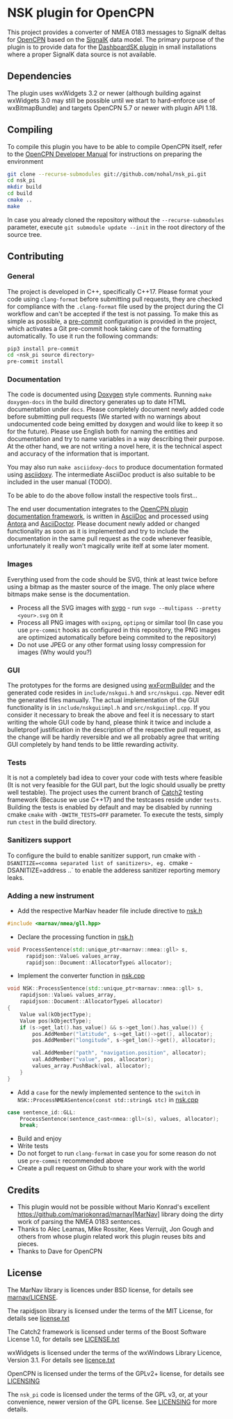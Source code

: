 NSK plugin for OpenCPN
======================

This project provides a converter of NMEA 0183 messages to SignalK deltas for [OpenCPN](https://opencpn.org) based on the [SignalK](https://signalk.org) data model.
The primary purpose of the plugin is to provide data for the [DashboardSK plugin](https://github.com/nohal/dashboardsk_pi) in small installations where a proper SignalK data source is not available.

## Dependencies

The plugin uses wxWidgets 3.2 or newer (although building against wxWidgets 3.0 may still be possible until we start to hard-enforce use of wxBitmapBundle) and targets OpenCPN 5.7 or newer with plugin API 1.18.

## Compiling

To compile this plugin you have to be able to compile OpenCPN itself, refer to the [OpenCPN Developer Manual](https://opencpn-manuals.github.io/main/ocpn-dev-manual/intro-AboutThisManual.html) for instructions on preparing the environment

```bash
git clone --recurse-submodules git://github.com/nohal/nsk_pi.git
cd nsk_pi
mkdir build
cd build
cmake ..
make
```

In case you already cloned the repository without the `--recurse-submodules` parameter, execute `git submodule update --init` in the root directory of the source tree.

## Contributing

### General

The project is developed in C++, specifically C++17.
Please format your code using `clang-format` before submitting pull requests, they are checked for compliance with the `.clang-format` file used by the project during the CI workflow and can't be accepted if the test is not passing.
To make this as simple as possible, a [pre-commit](https://pre-commit.com) configuration is provided in the project, which activates a Git pre-commit hook taking care of the formatting automatically. To use it run the following commands:

```bash
pip3 install pre-commit
cd <nsk_pi source directory>
pre-commit install
```

### Documentation

The code is documented using [Doxygen](https://www.doxygen.nl) style comments. Running `make doxygen-docs` in the build directory generates up to date HTML documentation under `docs`. Please completely document newly added code before submitting pull requests (We started with no warnings about undocumented code being emitted by doxygen and would like to keep it so for the future). Please use English both for naming the entities and documentation and try to name variables in a way describing their purpose. At the other hand, we are not writing a novel here, it is the technical aspect and accuracy of the information that is important.

You may also run `make asciidoxy-docs` to produce documentation formated using [asciidoxy](https://asciidoxy.org). The intermediate AsciiDoc product is also suitable to be included in the user manual (TODO).

To be able to do the above follow install the respective tools first...

The end user documentation integrates to the [OpenCPN plugin documentation framework](https://opencpn-manuals.github.io/plugins/opencpn-plugins/0.1/index.html), is written in [AsciiDoc](https://docs.asciidoctor.org/asciidoc/latest/) and processed using [Antora](https://antora.org) and [AsciiDoctor](https://asciidoctor.org). Please document newly added or changed functionality as soon as it is implemented and try to include the documentation in the same pull request as the code whenever feasible, unfortunately it really won't magically write itelf at some later moment.

### Images

Everything used from the code should be SVG, think at least twice before using a bitmap as the master source of the image. The only place where bitmaps make sense is the documentation.

- Process all the SVG images with [svgo](https://github.com/svg/svgo) - run `svgo --multipass --pretty <your>.svg` on it
- Process all PNG images with `oxipng`, `optipng` or similar tool (In case you use `pre-commit` hooks as configured in this repository, the PNG images are optimized automatically before being commited to the repository)
- Do not use JPEG or any other format using lossy compression for images (Why would you?)

### GUI

The prototypes for the forms are designed using [wxFormBuilder](https://github.com/wxFormBuilder/wxFormBuilder) and the generated code resides in `include/nskgui.h` and `src/nskgui.cpp`. Never edit the generated files manually.
The actual implementation of the GUI functionality is in `include/nskguiimpl.h` and `src/nskguiimpl.cpp`.
If you consider it necessary to break the above and feel it is necessary to start writing the whole GUI code by hand, please think it twice and include a bulletproof justification in the description of the respective pull request, as the change will be hardly reversible and we all probably agree that writing GUI completely by hand tends to be little rewarding activity.

### Tests

It is not a completely bad idea to cover your code with tests where feasible (It is not very feasible for the GUI part, but the logic should usually be pretty well testable). The project uses the current branch of [Catch2](https://github.com/catchorg/Catch2) testing framework (Because we use C++17) and the testcases reside under `tests`.
Building the tests is enabled by default and may be disabled by running cmake `cmake` with `-DWITH_TESTS=OFF` parameter.
To execute the tests, simply run `ctest` in the build directory.

### Sanitizers support

To configure the build to enable sanitizer support, run cmake with `-DSANITIZE=<comma separated list of sanitizers>, eg. `cmake -DSANITIZE=address ..` to enable the adderess sanitizer reporting memory leaks.

### Adding a new instrument

- Add the respective MarNav header file include directive to [nsk.h](https://github.com/nohal/nsk_pi/blob/main/include/nsk.h#L37)

```C++
#include <marnav/nmea/gll.hpp>
```

- Declare the processing function in [nsk.h](https://github.com/nohal/nsk_pi/blob/main/include/nsk.h#L126)

```C++
void ProcessSentence(std::unique_ptr<marnav::nmea::gll> s,
      rapidjson::Value& values_array,
      rapidjson::Document::AllocatorType& allocator);
```

- Implement the converter function in [nsk.cpp](https://github.com/nohal/nsk_pi/blob/main/src/nsk.cpp#L89)

```C++
void NSK::ProcessSentence(std::unique_ptr<marnav::nmea::gll> s,
    rapidjson::Value& values_array,
    rapidjson::Document::AllocatorType& allocator)
{
    Value val(kObjectType);
    Value pos(kObjectType);
    if (s->get_lat().has_value() && s->get_lon().has_value()) {
        pos.AddMember("latitude", s->get_lat()->get(), allocator);
        pos.AddMember("longitude", s->get_lon()->get(), allocator);

        val.AddMember("path", "navigation.position", allocator);
        val.AddMember("value", pos, allocator);
        values_array.PushBack(val, allocator);
    }
}
```

- Add a `case` for the newly implemented sentence to the `switch` in `NSK::ProcessNMEASentence(const std::string& stc)` in [nsk.cpp](https://github.com/nohal/nsk_pi/blob/main/src/nsk.cpp)

```C++
case sentence_id::GLL:
    ProcessSentence(sentence_cast<nmea::gll>(s), values, allocator);
    break;
```

- Build and enjoy
- Write tests
- Do not forget to run `clang-format` in case you for some reason do not use `pre-commit` recommended above
- Create a pull request on Github to share your work with the world

## Credits

- This plugin would not be possible without Mario Konrad's excellent https://github.com/mariokonrad/marnav[MarNav] library doing the dirty work of parsing the NMEA 0183 sentences.
- Thanks to Alec Leamas, Mike Rossiter, Kees Verruijt, Jon Gough and others from whose plugin related work this plugin reuses bits and pieces.
- Thanks to Dave for OpenCPN

## License

The MarNav library is licences under BSD license, for details see [marnav/LICENSE](https://github.com/mariokonrad/marnav/blob/master/LICENSE).

The rapidjson library is licensed under the terms of the MIT License, for details see [license.txt](https://github.com/Tencent/rapidjson/blob/master/license.txt)

The Catch2 framework is licensed under terms of the Boost Software License 1.0, for details see [LICENSE.txt](https://github.com/catchorg/Catch2/blob/devel/LICENSE.txt)

wxWidgets is licensed under the terms of the wxWindows Library Licence, Version 3.1. For details see [licence.txt](https://github.com/wxWidgets/wxWidgets/blob/master/docs/licence.txt)

OpenCPN is licensed under the terms of the GPLv2+ license, for details see [LICENSING](https://github.com/OpenCPN/OpenCPN/blob/master/LICENSING)

The `nsk_pi` code is licensed under the terms of the GPL v3, or, at your convenience, newer version of the GPL license. See [LICENSING](https://github.com/nohal/nsk_pi/blob/main/LICENSING) for more details.
